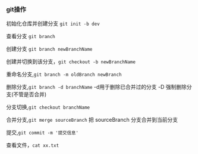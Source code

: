 ### git操作
初始化仓库并创建分支 `git init -b dev`

查看分支 `git branch`

创建分支 `git branch newBranchName`

创建并切换到该分支，`git checkout -b newBranchName`

重命名分支,`git branch -m oldBranch newBranch`

删除分支,`git branch -d branchName` -d用于删除已合并过的分支 -D 强制删除分支(不管是否合并)

分支切换,`git checkout branchName`

合并分支,`git merge sourceBranch` 把 sourceBranch 分支合并到当前分支

提交,`git commit -m '提交信息'`

查看文件，`cat xx.txt`